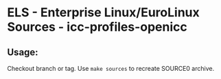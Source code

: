 # ELS - Enterprise Linux/EuroLinux Sources - icc-profiles-openicc
 
## Usage:
  Checkout branch or tag. Use `make sources` to recreate  SOURCE0 archive.
